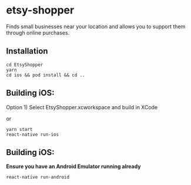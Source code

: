 # etsy-shopper

Finds small businesses near your location and allows you to support them through online purchases.

## Installation

```
cd EtsyShopper
yarn
cd ios && pod install && cd ..
```

## Building iOS:

Option 1)
Select EtsyShopper.xcworkspace and build in XCode

or

```
yarn start
react-native run-ios
```

## Building iOS:

**Ensure you have an Android Emulator running already**

```
react-native run-android
```
